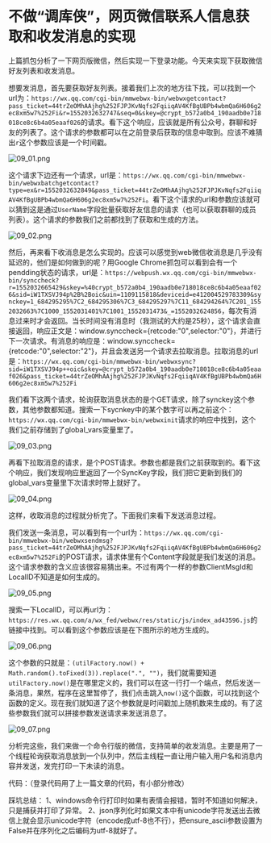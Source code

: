# 不做“调库侠”，网页微信联系人信息获取和收发消息的实现

上篇抓包分析了一下网页版微信，然后实现一下登录功能。今天来实现下获取微信好友列表和收发消息。

想要发消息，首先要获取好友列表。接着我们上次的地方往下找，可以找到一个url为：`https://wx.qq.com/cgi-bin/mmwebwx-bin/webwxgetcontact?pass_ticket=44trZeOMhAAjhg%252FJPJKvNqfs2FqiiqAV4KfBgUBPb4wbmQa6H606g2ec8xm5w7%252Fi&r=1552032632747&seq=0&skey=@crypt_b572a0b4_190aadb0e718018ce8c6b4a05eaaf026`的请求。看下这个响应，应该就是所有公众号，群聊和好友的列表了。这个请求的参数都可以在之前登录后获取的信息中取到。应该不难猜出`r`这个参数应该是一个时间戳。

![09_01.png](https://shengjieli.github.io/img/weixin/09_01.png)

这个请求下边还有一个请求，url是：`https://wx.qq.com/cgi-bin/mmwebwx-bin/webwxbatchgetcontact?type=ex&r=1552032632849&pass_ticket=44trZeOMhAAjhg%252FJPJKvNqfs2FqiiqAV4KfBgUBPb4wbmQa6H606g2ec8xm5w7%252Fi`。看下这个请求的url和参数应该就可以猜到这是通过`UserName`字段批量获取好友信息的请求（也可以获取群聊的成员列表）。这个请求的参数我们之前都找到了获取和生成的方法。

![09_02.png](https://shengjieli.github.io/img/weixin/09_02.png)

然后，再来看下收消息是怎么实现的。应该可以感觉到web微信收消息是几乎没有延迟的，他们是如何做到的呢？用Google Chrome抓包可以看到会有一个pendding状态的请求，url是：`https://webpush.wx.qq.com/cgi-bin/mmwebwx-bin/synccheck?r=1552032665429&skey=%40crypt_b572a0b4_190aadb0e718018ce8c6b4a05eaaf026&sid=iW1TXSVJ94p%2B%2Boic&uin=1109115818&deviceid=e412004529783309&synckey=1_684295295%7C2_684295306%7C3_684295297%7C11_684294264%7C201_1552032663%7C1000_1552031401%7C1001_1552031473&_=1552032624856`，每次有消息过来时才会返回。当长时间没有消息时（我测试的大约是25秒），这个请求会直接返回，响应正文是：window.synccheck={retcode:"0",selector:"0"}，并进行下一次请求。有消息的响应是：window.synccheck={retcode:"0",selector:"2"}，并且会发送另一个请求去拉取消息。拉取消息的url是：`https://wx.qq.com/cgi-bin/mmwebwx-bin/webwxsync?sid=iW1TXSVJ94p++oic&skey=@crypt_b572a0b4_190aadb0e718018ce8c6b4a05eaaf026&pass_ticket=44trZeOMhAAjhg%252FJPJKvNqfs2FqiiqAV4KfBgUBPb4wbmQa6H606g2ec8xm5w7%252Fi`

我们看下这两个请求，轮询获取消息状态的是个GET请求，除了synckey这个参数，其他参数都知道。搜索一下sycnkey中的某个数字可以再之前这个：`https://wx.qq.com/cgi-bin/mmwebwx-bin/webwxinit`请求的响应中找到，这个我们之前存储到了global_vars变量里了。

![09_03.png](https://shengjieli.github.io/img/weixin/09_03.png)

再看下拉取消息的请求，是个POST请求。参数也都是我们之前获取到的。看下这个响应，我们发现响应里返回了一个SyncKey字段，我们把它更新到我们的global_vars变量里下次请求时带上就好了。

![09_04.png](https://shengjieli.github.io/img/weixin/09_04.png)

这样，收取消息的过程就分析完了。下面我们来看下发送消息过程。

我们发送一条消息，可以看到有一个url为：`https://wx.qq.com/cgi-bin/mmwebwx-bin/webwxsendmsg?pass_ticket=44trZeOMhAAjhg%252FJPJKvNqfs2FqiiqAV4KfBgUBPb4wbmQa6H606g2ec8xm5w7%252Fi`的POST请求，请求体里有个Content字段就是我们发送的消息。这个请求参数的含义应该很容易猜出来。不过有两个一样的参数ClientMsgId和LocalID不知道是如何生成的。

![09_05.png](https://shengjieli.github.io/img/weixin/09_05.png)

搜索一下LocalID，可以再url为：`https://res.wx.qq.com/a/wx_fed/webwx/res/static/js/index_ad43596.js`的链接中找到。可以看到这个参数应该是在下图所示的地方生成的。

![09_06.png](https://shengjieli.github.io/img/weixin/09_06.png)


这个参数的只就是：`(utilFactory.now() + Math.random().toFixed(3)).replace(".", "")`，我们就需要知道`utilFactory.now()`是在哪里定义的，我们可以在这一行打一个端点，然后发送一条消息，果然，程序在这里暂停了，我们点击跳入`now()`这个函数，可以找到这个函数的定义。现在我们就知道了这个参数就是时间戳加上随机数来生成的。有了这些参数我们就可以拼接参数发送请求来发送消息了。

![09_07.png](https://shengjieli.github.io/img/weixin/09_07.png)


分析完这些，我们来做一个命令行版的微信，支持简单的收发消息。主要是用了一个线程轮询获取消息放到一个队列中，然后主线程一直让用户输入用户名和消息内容并发送，发完打印一下未读的消息。

代码：（登录代码用了上一篇文章的代码，有小部分修改）



踩坑总结：
1、windows命令行打印时如果有表情会报错，暂时不知道如何解决，只是捕获并打印了异常。
2、json序列化时如果文本中有unicode字符发送出去微信上就会显示unicode字符（encode成utf-8也不行），把ensure_ascii参数设置为False并在序列化之后编码为utf-8就好了。


